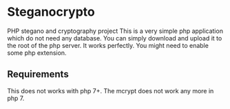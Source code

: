 # Steganocrypto
PHP stegano and cryptography project
This is a very simple php application which do not need any database.
You can simply download and upload it to the root of the php server. It works perfectly. 
You might need to enable some php extension.

## Requirements
This does not works with php 7+. The mcrypt does not work any more in php 7.
